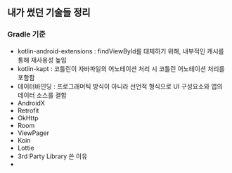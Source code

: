 ## 내가 썼던 기술들 정리



### Gradle 기준

- kotlin-android-extensions : findViewById를 대체하기 위해, 내부적인 캐시를 통해 재사용성 높임
- kotlin-kapt : 코틀린이 자바파일의 어노테이션 처리 시 코틀린 어노테이션 처리를 포함함
- 데이터바인딩 : 프로그래머틱 방식이 아니라 선언적 형식으로 UI 구성요소와 앱의 데이터 소스를 결합
- AndroidX
- Retrofit
- OkHttp
- Room
- ViewPager
- Koin
- Lottie
- 3rd Party Library 쓴 이유
- 
